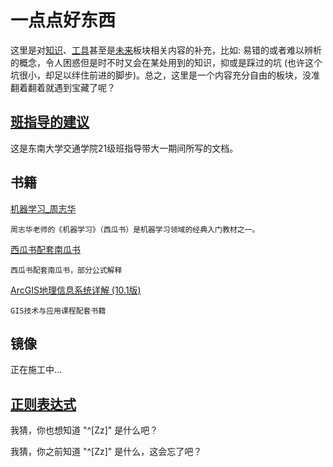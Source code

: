# 一点点好东西

这里是对[知识](./knowledge.md)、[工具](./tools.md)甚至是[未来](./future.md)板块相关内容的补充，比如: 易错的或者难以辨析的概念，令人困惑但是时不时又会在某处用到的知识，抑或是踩过的坑 (也许这个坑很小，却足以绊住前进的脚步)。总之，这里是一个内容充分自由的板块，没准翻着翻着就遇到宝藏了呢？

## [班指导的建议](./GoodStuffContent/Sharing/To%20SEU%20freshman%20students%202021.md)

这是东南大学交通学院21级班指导带大一期间所写的文档。

## 书籍

[机器学习_周志华]()

```text
周志华老师的《机器学习》（西瓜书）是机器学习领域的经典入门教材之一。
```

[西瓜书配套南瓜书]()

```text
西瓜书配套南瓜书，部分公式解释
```

[ArcGIS地理信息系统详解  (10.1版) ]()

```text
GIS技术与应用课程配套书籍
```

## 镜像

正在施工中...

## [正则表达式](./GoodStuffContent/regular_exp.md)

我猜，你也想知道 "^[Zz]" 是什么吧？

我猜，你之前知道 "^[Zz]" 是什么，这会忘了吧？
